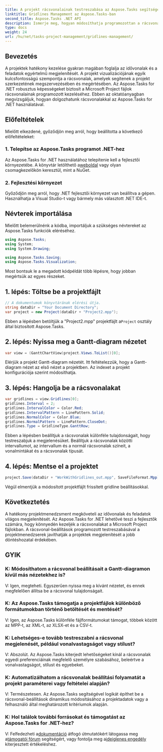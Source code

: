 ```yaml
---
title: A projekt rácsvonalainak testreszabása az Aspose.Tasks segítségével .NET-hez
linktitle: Gridlines Management az Aspose.Tasks-ban
second_title: Aspose.Tasks .NET API
description: Ismerje meg, hogyan módosíthatja programozottan a rácsvonal-beállításokat a Microsoft Project-fájlokban az Aspose.Tasks for .NET segítségével, valamint a projektek megjelenítése és a kezelés hatékonysága.
type: docs
weight: 24
url: /hu/net/tasks-project-management/gridlines-management/
---
```

## Bevezetés
A projektek hatékony kezelése gyakran magában foglalja az idővonalak és a feladatok egyértelmű megjelenítését. A projekt vizualizációjának egyik kulcsfontosságú szempontja a rácsvonalak, amelyek segítenek a projekt szerkezetének megszervezésében és megértésében. Az Aspose.Tasks for .NET robusztus képességeket biztosít a Microsoft Project fájlok rácsvonalainak programozott kezeléséhez. Ebben az oktatóanyagban megvizsgáljuk, hogyan dolgozhatunk rácsvonalakkal az Aspose.Tasks for .NET használatával.
## Előfeltételek
Mielőtt elkezdené, győződjön meg arról, hogy beállította a következő előfeltételeket:
### 1. Telepítse az Aspose.Tasks programot .NET-hez
Az Aspose.Tasks for .NET használatához telepítenie kell a fejlesztői környezetébe. A könyvtár letölthető a[weboldal](https://releases.aspose.com/tasks/net/) vagy olyan csomagkezelőkön keresztül, mint a NuGet.
### 2. Fejlesztési környezet
Győződjön meg arról, hogy .NET fejlesztői környezet van beállítva a gépen. Használhatja a Visual Studio-t vagy bármely más választott .NET IDE-t.
## Névterek importálása
Mielőtt belemerülnénk a kódba, importáljuk a szükséges névtereket az Aspose.Tasks funkciók eléréséhez.

```csharp
using Aspose.Tasks;
using System;
using System.Drawing;

using Aspose.Tasks.Saving;
using Aspose.Tasks.Visualization;
```

Most bontsuk le a megadott kódpéldát több lépésre, hogy jobban megértsük az egyes részeket.
## 1. lépés: Töltse be a projektfájlt
```csharp
// A dokumentumok könyvtárának elérési útja.
string dataDir = "Your Document Directory";
var project = new Project(dataDir + "Project2.mpp");
```
 Ebben a lépésben betöltjük a "Project2.mpp" projektfájlt a`Project` osztály által biztosított Aspose.Tasks.
## 2. lépés: Nyissa meg a Gantt-diagram nézetet
```csharp
var view = (GanttChartView)project.Views.ToList()[0];
```
Elérjük a projekt Gantt-diagram nézetét. Itt feltételezzük, hogy a Gantt-diagram nézet az első nézet a projektben. Az indexet a projekt konfigurációja szerint módosíthatja.
## 3. lépés: Hangolja be a rácsvonalakat
```csharp
var gridlines = view.Gridlines[0];
gridlines.Interval = 2;
gridlines.IntervalColor = Color.Red;
gridlines.IntervalPattern = LinePattern.Solid;
gridlines.NormalColor = Color.Blue;
gridlines.NormalPattern = LinePattern.CloseDot;
gridlines.Type = GridlineType.GanttRow;
```
Ebben a lépésben beállítjuk a rácsvonalak különféle tulajdonságait, hogy testreszabjuk a megjelenésüket. Beállítjuk a rácsvonalak közötti intervallumot, az intervallum és a normál rácsvonalak színeit, a vonalmintákat és a rácsvonalak típusát.
## 4. lépés: Mentse el a projektet
```csharp
project.Save(dataDir + "WorkWithGridlines_out.mpp", SaveFileFormat.Mpp);
```
Végül elmentjük a módosított projektfájlt frissített gridline beállításokkal.
## Következtetés
A hatékony projektmenedzsment megköveteli az idővonalak és feladatok világos megjelenítését. Az Aspose.Tasks for .NET lehetővé teszi a fejlesztők számára, hogy könnyedén kezeljék a rácsvonalakat a Microsoft Project fájlokban. A rácsvonal-beállítások programozott testreszabásával a projektmenedzserek javíthatják a projektek megjelenítését a jobb döntéshozatal érdekében.
## GYIK
### K: Módosíthatom a rácsvonal beállításait a Gantt-diagramon kívül más nézetekhez is?
V: Igen, megteheti. Egyszerűen nyissa meg a kívánt nézetet, és ennek megfelelően állítsa be a rácsvonal tulajdonságait.
### K: Az Aspose.Tasks támogatja a projektfájlok különböző formátumokban történő betöltését és mentését?
V: Igen, az Aspose.Tasks különféle fájlformátumokat támogat, többek között az MPP-t, az XML-t, az XLSX-et és a CSV-t.
### K: Lehetséges-e tovább testreszabni a rácsvonal megjelenését, például vonalvastagságot vagy stílust?
V: Abszolút. Az Aspose.Tasks kiterjedt lehetőségeket kínál a rácsvonalak egyedi preferenciáinak megfelelő személyre szabásához, beleértve a vonalvastagságot, stílust és egyebeket.
### K: Automatizálhatom a rácsvonalak beállítási folyamatát a projekt paraméterei vagy feltételei alapján?
V: Természetesen. Az Aspose.Tasks segítségével logikát építhet be a rácsvonal-beállítások dinamikus módosításához a projektadatok vagy a felhasználó által meghatározott kritériumok alapján.
### K: Hol találok további forrásokat és támogatást az Aspose.Tasks for .NET-hez?
 V: Felfedezheti a[dokumentáció](https://reference.aspose.com/tasks/net/) átfogó útmutatókért látogassa meg a[támogatói fórum](https://forum.aspose.com/c/tasks/15) segítségért, vagy fontolja meg a[ideiglenes engedély](https://purchase.aspose.com/temporary-license/) kiterjesztett értékeléshez.